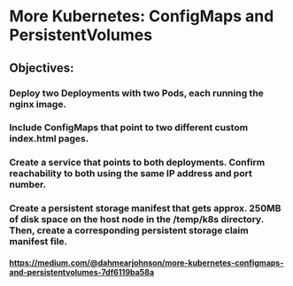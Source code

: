# More Kubernetes: ConfigMaps and PersistentVolumes

## Objectives:

### Deploy two Deployments with two Pods, each running the nginx image.
### Include ConfigMaps that point to two different custom index.html pages.
### Create a service that points to both deployments. Confirm reachability to both using the same IP address and port number.
### Create a persistent storage manifest that gets approx. 250MB of disk space on the host node in the /temp/k8s directory. Then, create a corresponding persistent storage claim manifest file.

#### https://medium.com/@dahmearjohnson/more-kubernetes-configmaps-and-persistentvolumes-7df6119ba58a
